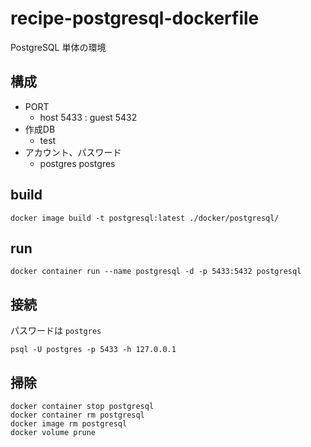 # recipe-postgresql-dockerfile

PostgreSQL 単体の環境

## 構成

- PORT
  - host 5433 : guest 5432
- 作成DB
  - test
- アカウント、パスワード
  - postgres postgres

## build

```
docker image build -t postgresql:latest ./docker/postgresql/
```

## run

```
docker container run --name postgresql -d -p 5433:5432 postgresql
```

## 接続

パスワードは `postgres`

```
psql -U postgres -p 5433 -h 127.0.0.1
```

## 掃除

```
docker container stop postgresql
docker container rm postgresql
docker image rm postgresql
docker volume prune
```